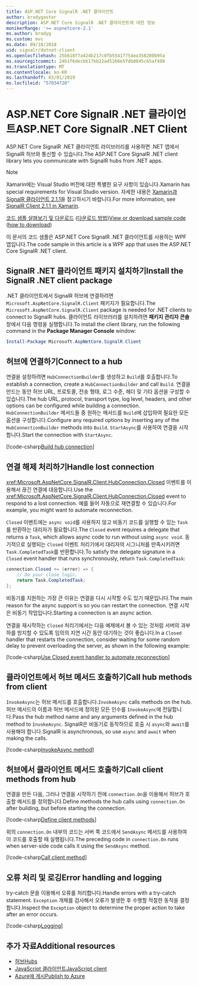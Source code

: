 ```yaml
---
title: ASP.NET Core SignalR .NET 클라이언트
author: bradygaster
description: ASP.NET Core SignalR .NET 클라이언트에 대한 정보
monikerRange: '>= aspnetcore-2.1'
ms.author: bradyg
ms.custom: mvc
ms.date: 09/10/2018
uid: signalr/dotnet-client
ms.openlocfilehash: 25b618f7a424b217c0fb55417754ea358280b95a
ms.sourcegitcommit: 24b1f6decbb17bb22a45166e5fdb0845c65af498
ms.translationtype: MT
ms.contentlocale: ko-KR
ms.lasthandoff: 03/01/2019
ms.locfileid: "57034720"
---
```

# <a name="aspnet-core-signalr-net-client"></a><span data-ttu-id="f1ab8-103">ASP.NET Core SignalR .NET 클라이언트</span><span class="sxs-lookup"><span data-stu-id="f1ab8-103">ASP.NET Core SignalR .NET Client</span></span>

<span data-ttu-id="f1ab8-104">ASP.NET Core SignalR .NET 클라이언트 라이브러리를 사용하면 .NET 앱에서 SignalR 허브와 통신할 수 있습니다.</span><span class="sxs-lookup"><span data-stu-id="f1ab8-104">The ASP.NET Core SignalR .NET client library lets you communicate with SignalR hubs from .NET apps.</span></span>

> [!NOTE]
> <span data-ttu-id="f1ab8-105">Xamarin에는 Visual Studio 버전에 대한 특별한 요구 사항이 있습니다.</span><span class="sxs-lookup"><span data-stu-id="f1ab8-105">Xamarin has special requirements for Visual Studio version.</span></span> <span data-ttu-id="f1ab8-106">자세한 내용은 [Xamarin과 SignalR 클라이언트 2.1.1](https://github.com/aspnet/Announcements/issues/305)을 참고하시기 바랍니다.</span><span class="sxs-lookup"><span data-stu-id="f1ab8-106">For more information, see [SignalR Client 2.1.1 in Xamarin](https://github.com/aspnet/Announcements/issues/305).</span></span>

<span data-ttu-id="f1ab8-107">[코드 샘플 살펴보기 및 다운로드](https://github.com/aspnet/Docs/tree/master/aspnetcore/signalr/dotnet-client/sample) ([다운로드 방법](xref:index#how-to-download-a-sample))</span><span class="sxs-lookup"><span data-stu-id="f1ab8-107">[View or download sample code](https://github.com/aspnet/Docs/tree/master/aspnetcore/signalr/dotnet-client/sample) ([how to download](xref:index#how-to-download-a-sample))</span></span>

<span data-ttu-id="f1ab8-108">이 문서의 코드 샘플은 ASP.NET Core SignalR .NET 클라이언트를 사용하는 WPF 앱입니다.</span><span class="sxs-lookup"><span data-stu-id="f1ab8-108">The code sample in this article is a WPF app that uses the ASP.NET Core SignalR .NET client.</span></span>

## <a name="install-the-signalr-net-client-package"></a><span data-ttu-id="f1ab8-109">SignalR .NET 클라이언트 패키지 설치하기</span><span class="sxs-lookup"><span data-stu-id="f1ab8-109">Install the SignalR .NET client package</span></span>

<span data-ttu-id="f1ab8-110">.NET 클라이언트에서 SignalR 허브에 연결하려면 `Microsoft.AspNetCore.SignalR.Client` 패키지가 필요합니다.</span><span class="sxs-lookup"><span data-stu-id="f1ab8-110">The `Microsoft.AspNetCore.SignalR.Client` package is needed for .NET clients to connect to SignalR hubs.</span></span> <span data-ttu-id="f1ab8-111">클라이언트 라이브러리를 설치하려면 **패키지 관리자 콘솔** 창에서 다음 명령을 실행합니다.</span><span class="sxs-lookup"><span data-stu-id="f1ab8-111">To install the client library, run the following command in the **Package Manager Console** window:</span></span>

```powershell
Install-Package Microsoft.AspNetCore.SignalR.Client
```

## <a name="connect-to-a-hub"></a><span data-ttu-id="f1ab8-112">허브에 연결하기</span><span class="sxs-lookup"><span data-stu-id="f1ab8-112">Connect to a hub</span></span>

<span data-ttu-id="f1ab8-113">연결을 설정하려면 `HubConnectionBuilder`를 생성하고 `Build`를 호출합니다.</span><span class="sxs-lookup"><span data-stu-id="f1ab8-113">To establish a connection, create a `HubConnectionBuilder` and call `Build`.</span></span> <span data-ttu-id="f1ab8-114">연결을 만드는 동안 허브 URL, 프로토콜, 전송 형태, 로그 수준, 헤더 및 기타 옵션을 구성할 수 있습니다.</span><span class="sxs-lookup"><span data-stu-id="f1ab8-114">The hub URL, protocol, transport type, log level, headers, and other options can be configured while building a connection.</span></span> <span data-ttu-id="f1ab8-115">`HubConnectionBuilder` 메서드들 중 원하는 메서드를 `Build`에 삽입하여 필요한 모든 옵션을 구성합니다.</span><span class="sxs-lookup"><span data-stu-id="f1ab8-115">Configure any required options by inserting any of the `HubConnectionBuilder` methods into `Build`.</span></span> <span data-ttu-id="f1ab8-116">`StartAsync`를 사용하여 연결을 시작합니다.</span><span class="sxs-lookup"><span data-stu-id="f1ab8-116">Start the connection with `StartAsync`.</span></span>

[!code-csharp[Build hub connection](dotnet-client/sample/signalrchatclient/MainWindow.xaml.cs?name=snippet_MainWindowClass&highlight=15-17,39)]

## <a name="handle-lost-connection"></a><span data-ttu-id="f1ab8-117">연결 해제 처리하기</span><span class="sxs-lookup"><span data-stu-id="f1ab8-117">Handle lost connection</span></span>

<span data-ttu-id="f1ab8-118"><xref:Microsoft.AspNetCore.SignalR.Client.HubConnection.Closed> 이벤트를 이용해서 끊긴 연결에 대응합니다.</span><span class="sxs-lookup"><span data-stu-id="f1ab8-118">Use the <xref:Microsoft.AspNetCore.SignalR.Client.HubConnection.Closed> event to respond to a lost connection.</span></span> <span data-ttu-id="f1ab8-119">예를 들어 자동으로 재연결할 수 있습니다.</span><span class="sxs-lookup"><span data-stu-id="f1ab8-119">For example, you might want to automate reconnection.</span></span>

<span data-ttu-id="f1ab8-120">`Closed` 이벤트에는 `async void`를 사용하지 않고 비동기 코드를 실행할 수 있는 `Task`를 반환하는 대리자가 필요합니다.</span><span class="sxs-lookup"><span data-stu-id="f1ab8-120">The `Closed` event requires a delegate that returns a `Task`, which allows async code to run without using `async void`.</span></span> <span data-ttu-id="f1ab8-121">동기적으로 실행되는 `Closed` 이벤트 처리기에서 대리자의 시그니처를 만족시키려면 `Task.CompletedTask`를 반환합니다.</span><span class="sxs-lookup"><span data-stu-id="f1ab8-121">To satisfy the delegate signature in a `Closed` event handler that runs synchronously, return `Task.CompletedTask`:</span></span>

```csharp
connection.Closed += (error) => {
    // Do your close logic.
    return Task.CompletedTask;
};
```

<span data-ttu-id="f1ab8-122">비동기를 지원하는 가장 큰 이유는 연결을 다시 시작할 수도 있기 때문입니다.</span><span class="sxs-lookup"><span data-stu-id="f1ab8-122">The main reason for the async support is so you can restart the connection.</span></span> <span data-ttu-id="f1ab8-123">연결 시작은 비동기 작업입니다.</span><span class="sxs-lookup"><span data-stu-id="f1ab8-123">Starting a connection is an async action.</span></span>

<span data-ttu-id="f1ab8-124">연결을 재시작하는 `Closed` 처리기에서는 다음 예제에서 볼 수 있는 것처럼 서버의 과부하를 방지할 수 있도록 임의의 지연 시간 동안 대기하는 것이 좋습니다.</span><span class="sxs-lookup"><span data-stu-id="f1ab8-124">In a `Closed` handler that restarts the connection, consider waiting for some random delay to prevent overloading the server, as shown in the following example:</span></span>

[!code-csharp[Use Closed event handler to automate reconnection](dotnet-client/sample/signalrchatclient/MainWindow.xaml.cs?name=snippet_ClosedRestart)]

## <a name="call-hub-methods-from-client"></a><span data-ttu-id="f1ab8-125">클라이언트에서 허브 메서드 호출하기</span><span class="sxs-lookup"><span data-stu-id="f1ab8-125">Call hub methods from client</span></span>

<span data-ttu-id="f1ab8-126">`InvokeAsync`는 허브 메서드를 호출합니다.</span><span class="sxs-lookup"><span data-stu-id="f1ab8-126">`InvokeAsync` calls methods on the hub.</span></span> <span data-ttu-id="f1ab8-127">허브 메서드의 이름과 허브 메서드에 정의된 모든 인수를 `InvokeAsync`에 전달합니다.</span><span class="sxs-lookup"><span data-stu-id="f1ab8-127">Pass the hub method name and any arguments defined in the hub method to `InvokeAsync`.</span></span> <span data-ttu-id="f1ab8-128">SignalR은 비동기로 동작하므로 호출 시 `async`와 `await`를 사용해야 합니다.</span><span class="sxs-lookup"><span data-stu-id="f1ab8-128">SignalR is asynchronous, so use `async` and `await` when making the calls.</span></span>

[!code-csharp[InvokeAsync method](dotnet-client/sample/signalrchatclient/MainWindow.xaml.cs?name=snippet_InvokeAsync)]

## <a name="call-client-methods-from-hub"></a><span data-ttu-id="f1ab8-129">허브에서 클라이언트 메서드 호출하기</span><span class="sxs-lookup"><span data-stu-id="f1ab8-129">Call client methods from hub</span></span>

<span data-ttu-id="f1ab8-130">연결을 만든 다음, 그러나 연결을 시작하기 전에 `connection.On`을 이용해서 허브가 호출할 메서드를 정의합니다.</span><span class="sxs-lookup"><span data-stu-id="f1ab8-130">Define methods the hub calls using `connection.On` after building, but before starting the connection.</span></span>

[!code-csharp[Define client methods](dotnet-client/sample/signalrchatclient/MainWindow.xaml.cs?name=snippet_ConnectionOn)]

<span data-ttu-id="f1ab8-131">위의 `connection.On` 내부의 코드는 서버 쪽 코드에서 `SendAsync` 메서드를 사용하여 이 코드를 호출할 때 실행됩니다.</span><span class="sxs-lookup"><span data-stu-id="f1ab8-131">The preceding code in `connection.On` runs when server-side code calls it using the `SendAsync` method.</span></span>

[!code-csharp[Call client method](dotnet-client/sample/signalrchat/hubs/chathub.cs?name=snippet_SendMessage)]

## <a name="error-handling-and-logging"></a><span data-ttu-id="f1ab8-132">오류 처리 및 로깅</span><span class="sxs-lookup"><span data-stu-id="f1ab8-132">Error handling and logging</span></span>

<span data-ttu-id="f1ab8-133">try-catch 문을 이용해서 오류를 처리합니다.</span><span class="sxs-lookup"><span data-stu-id="f1ab8-133">Handle errors with a try-catch statement.</span></span> <span data-ttu-id="f1ab8-134">`Exception` 개체를 검사해서 오류가 발생한 후 수행할 적절한 동작을 결정합니다.</span><span class="sxs-lookup"><span data-stu-id="f1ab8-134">Inspect the `Exception` object to determine the proper action to take after an error occurs.</span></span>

[!code-csharp[Logging](dotnet-client/sample/signalrchatclient/MainWindow.xaml.cs?name=snippet_ErrorHandling)]

## <a name="additional-resources"></a><span data-ttu-id="f1ab8-135">추가 자료</span><span class="sxs-lookup"><span data-stu-id="f1ab8-135">Additional resources</span></span>

* [<span data-ttu-id="f1ab8-136">허브</span><span class="sxs-lookup"><span data-stu-id="f1ab8-136">Hubs</span></span>](xref:signalr/hubs)
* [<span data-ttu-id="f1ab8-137">JavaScript 클라이언트</span><span class="sxs-lookup"><span data-stu-id="f1ab8-137">JavaScript client</span></span>](xref:signalr/javascript-client)
* [<span data-ttu-id="f1ab8-138">Azure에 게시</span><span class="sxs-lookup"><span data-stu-id="f1ab8-138">Publish to Azure</span></span>](xref:signalr/publish-to-azure-web-app)
